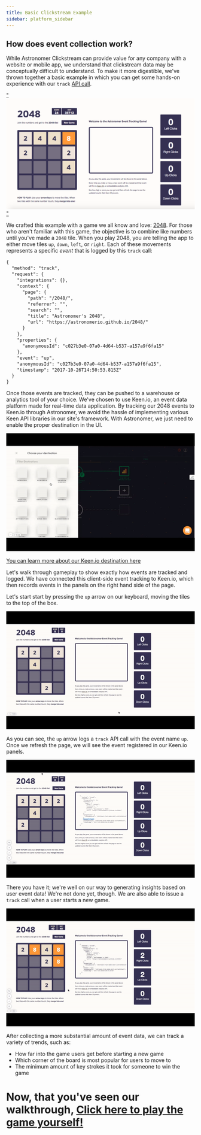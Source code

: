 ```yaml
---
title: Basic Clickstream Example
sidebar: platform_sidebar
---
```


## How does event collection work?

While Astronomer Clickstream can provide value for any company with a website or mobile app, we understand that clickstream data may be conceptually difficult to understand. To make it more digestible, we've thrown together a basic example in which you can get some hands-on experience with our `track` [API call](../calls.html).

<a href="https://astronomerio.github.io/2048/" target="_blank">"![2048-4](../../images/2048-4.png)"</a>

We crafted this example with a game we all know and love: [2048](https://astronomerio.github.io/2048/). For those who aren't familiar with this game, the objective is to combine like numbers until you've made a `2048` tile. When you play 2048, you are telling the app to either move tiles `up`, `down`, `left`, or `right`. Each of these movements represents a specific *event* that is logged by this `track` call:

```
{
  "method": "track",
  "request": {
    "integrations": {},
    "context": {
      "page": {
        "path": "/2048/",
        "referrer": "",
        "search": "",
        "title": "Astronomer's 2048",
        "url": "https://astronomerio.github.io/2048/"
      }
    },
    "properties": {
      "anonymousId": "c027b3e0-07a0-4d64-b537-a157a9f6fa15"
    },
    "event": "up",
    "anonymousId": "c027b3e0-07a0-4d64-b537-a157a9f6fa15",
    "timestamp": "2017-10-26T14:50:53.815Z"
  }
}
```

Once those events are tracked, they can be pushed to a warehouse or analytics tool of your choice. We've chosen to use Keen.io, an event data platform made for real-time data application. By tracking our 2048 events to Keen.io through Astronomer, we avoid the hassle of implementing various Keen API libraries in our site's framework. With Astronomer, we just need to enable the proper destination in the UI.

![2048-5](../../images/2048-5.gif)

[You can learn more about our Keen.io destination here](destinations/keen-io.html)

Let's walk through gameplay to show exactly how events are tracked and logged. We have connected this client-side event tracking to Keen.io, which then records events in the panels on the right hand side of the page.

Let's start start by pressing the `up` arrow on our keyboard, moving the tiles to the top of the box.

![2048-1](../../images/2048-1.gif)

As you can see, the `up` arrow logs a `track` API call with the event name `up`. Once we refresh the page, we will see the event registered in our Keen.io panels.

![2048-2](../../images/2048-2.gif)

There you have it; we're well on our way to generating insights based on user event data! We're not done yet, though. We are also able to issue a `track` call when a user starts a new game.

![2048-3](../../images/2048-3.gif)

After collecting a more substantial amount of event data, we can track a variety of trends, such as:

* How far into the game users get before starting a new game
* Which corner of the board is most popular for users to move to
* The minimum amount of key strokes it took for someone to win the game


# Now, that you've seen our walkthrough, <a href="https://astronomerio.github.io/2048/" target="_blank">Click here to play the game yourself!</a>
